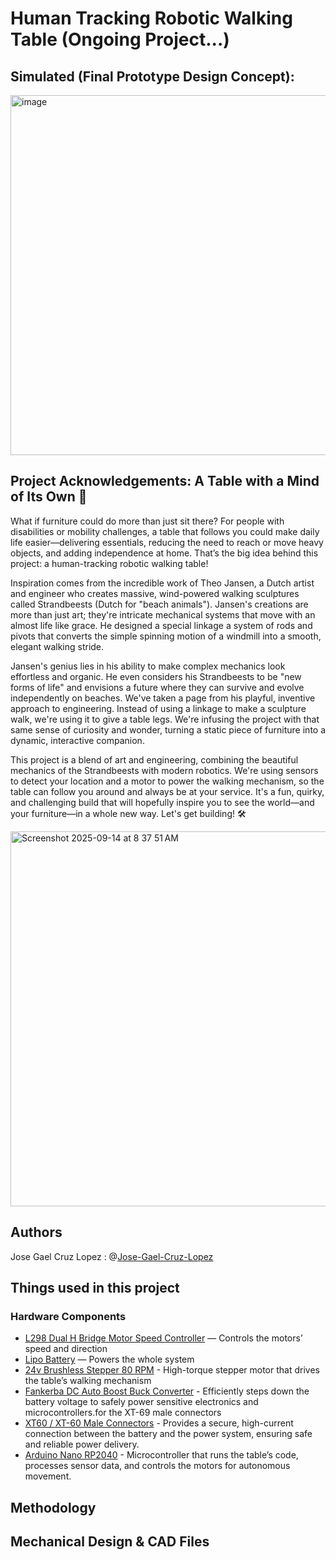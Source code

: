 # Human Tracking Robotic Walking Table (Ongoing Project...)

## Simulated (Final Prototype Design Concept):
<img width="642" height="576" alt="image" src="https://github.com/user-attachments/assets/b5d5f5a5-4047-437f-a497-5e56a71d9ee0" />


## Project Acknowledgements: A Table with a Mind of Its Own 🤖
What if furniture could do more than just sit there? For people with disabilities or mobility challenges, a table that follows you could make daily life easier—delivering essentials, reducing the need to reach or move heavy objects, and adding independence at home. That’s the big idea behind this project: a human-tracking robotic walking table!

Inspiration comes from the incredible work of Theo Jansen, a Dutch artist and engineer who creates massive, wind-powered walking sculptures called Strandbeests (Dutch for "beach animals"). Jansen's creations are more than just art; they're intricate mechanical systems that move with an almost life like grace. He designed a special linkage a system of rods and pivots that converts the simple spinning motion of a windmill into a smooth, elegant walking stride. 

Jansen's genius lies in his ability to make complex mechanics look effortless and organic. He even considers his Strandbeests to be "new forms of life" and envisions a future where they can survive and evolve independently on beaches. We've taken a page from his playful, inventive approach to engineering. Instead of using a linkage to make a sculpture walk, we're using it to give a table legs. We're infusing the project with that same sense of curiosity and wonder, turning a static piece of furniture into a dynamic, interactive companion.

This project is a blend of art and engineering, combining the beautiful mechanics of the Strandbeests with modern robotics. We're using sensors to detect your location and a motor to power the walking mechanism, so the table can follow you around and always be at your service. It's a fun, quirky, and challenging build that will hopefully inspire you to see the world—and your furniture—in a whole new way. Let's get building! 🛠️

<img width="1000" height="600" alt="Screenshot 2025-09-14 at 8 37 51 AM" src="https://github.com/user-attachments/assets/b7191cd1-1331-47f7-bb12-b68707fb6ca7" />

## Authors
Jose Gael Cruz Lopez : @[Jose-Gael-Cruz-Lopez](https://github.com/Jose-Gael-Cruz-Lopez)

## Things used in this project

### Hardware Components
- [L298 Dual H Bridge Motor Speed Controller](https://www.amazon.com/dp/B0B2RBXTYL?ref=ppx_yo2ov_dt_b_fed_asin_title) — Controls the motors’ speed and direction
- [Lipo Battery](https://www.amazon.com/dp/B0716T67QN?ref_=ppx_hzsearch_conn_dt_b_fed_asin_title_4) — Powers the whole system
- [24v Brushless Stepper 80 RPM](https://www.robotshop.com/products/aslong-motor-high-torque-self-locking-5840-31zy-24v-80rpm-worm-gear-motor?qd=411a137e467bcd98c2762649e2846f5a) - High-torque stepper motor that drives the table’s walking mechanism
- [Fankerba DC Auto Boost Buck Converter](https://www.amazon.com/dp/B078XC976Y?ref_=ppx_hzsearch_conn_dt_b_fed_asin_title_2) - Efficiently steps down the battery voltage to safely power sensitive electronics and microcontrollers.for the XT-69 male connectors
- [XT60 / XT-60 Male Connectors](https://www.amazon.com/XT-60-Connectors-14awg-Turnigy-Zippy%EF%BC%88BDHI-24%EF%BC%89/dp/B07M64KPK6/ref=sr_1_8?crid=2INLNDTF2JXLR&dib=eyJ2IjoiMSJ9.l5aaF0FZp95YgmyZ63LMY3vDhLtKCCtEK-UwES9rDdDRwrjEvEK4d8gzxrb6okEGIzxgZTSw-Z_zVUnPa4TM2h60-HI51jfnlyqTEyeShYtGJdbdJCBqsSESj_G3sVByYksDu6h1jBoWiD_3npCPkYEIN_AaEuUHkdXIs_hS4BjKX2w32aqiK0G36yvB3PjIGnC_nEk10ApiedkN5zYwa38n8BVTxg5EA9pa9NNvKTy3P-00uTGr0eukqsqUiNW9lKqQuryPAdKo0LpHV6Ks_ZaDFbkn1lO95CX7Em1GTfBdrZSRpEwdNKnmfA-uGXK_zAhEJGreemvqSlqz2e923RNve23XHT8csnoeQJoz6_0.IkyhGibnuAmgB-TObokum6LzqTn5B7x9n7fYKUFvZ-o&dib_tag=se&keywords=XT+60+connector&qid=1738358416&s=electronics&sprefix=xt60+connector%2Celectronics%2C112&sr=1-8) - Provides a secure, high-current connection between the battery and the power system, ensuring safe and reliable power delivery.
- [Arduino Nano RP2040](https://www.stemsolutionsmart.com/products/arduino-nano-rp2040-connect) - Microcontroller that runs the table’s code, processes sensor data, and controls the motors for autonomous movement.

## Methodology
## Mechanical Design & CAD Files
